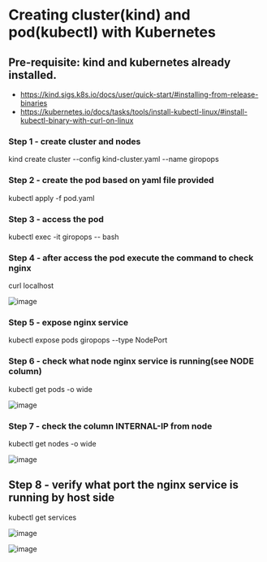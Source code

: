 # Creating cluster(kind) and pod(kubectl) with Kubernetes

## Pre-requisite: kind and kubernetes already installed.
 - https://kind.sigs.k8s.io/docs/user/quick-start/#installing-from-release-binaries
 - https://kubernetes.io/docs/tasks/tools/install-kubectl-linux/#install-kubectl-binary-with-curl-on-linux

### Step 1 - create cluster and nodes
kind create cluster --config kind-cluster.yaml --name giropops 

### Step 2 - create the pod based on yaml file provided
kubectl apply -f pod.yaml

### Step 3 - access the pod
kubectl exec -it giropops -- bash

### Step 4 - after access the pod execute the command to check nginx
curl localhost

![image](https://github.com/reysonbarros/descomplicando-kubernetes/assets/4474192/8476d3da-41b2-4478-b978-1de390b08f91)

### Step 5 - expose nginx service
kubectl expose pods giropops --type NodePort

### Step 6 - check what node nginx service is running(see NODE column)
kubectl get pods -o wide

![image](https://github.com/reysonbarros/descomplicando-kubernetes/assets/4474192/df147587-197a-493a-8727-8d8cb6d1cf77)


### Step 7 - check the column INTERNAL-IP from node
kubectl get nodes -o wide

![image](https://github.com/reysonbarros/descomplicando-kubernetes/assets/4474192/b4aa12b9-d917-4957-bb77-804a7da08145)

## Step 8  - verify what port the nginx service is running by host side
kubectl get services

![image](https://github.com/reysonbarros/descomplicando-kubernetes/assets/4474192/6dc0c787-6ce9-45ce-80a4-d97bb33b6512)


![image](https://github.com/reysonbarros/descomplicando-kubernetes/assets/4474192/a7592cd4-6967-4666-8b39-c4fe147ae879)
